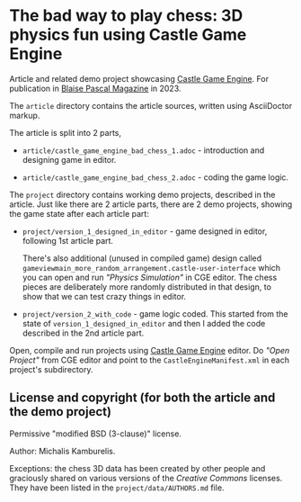 # The bad way to play chess: 3D physics fun using Castle Game Engine

Article and related demo project showcasing [Castle Game Engine](https://castle-engine.io/). For publication in [Blaise Pascal Magazine](https://www.blaisepascalmagazine.eu/) in 2023.

The `article` directory contains the article sources, written using AsciiDoctor markup.

The article is split into 2 parts,

- `article/castle_game_engine_bad_chess_1.adoc` - introduction and designing game in editor.

- `article/castle_game_engine_bad_chess_2.adoc` - coding the game logic.

The `project` directory contains working demo projects, described in the article. Just like there are 2 article parts, there are 2 demo projects, showing the game state after each article part:

- `project/version_1_designed_in_editor` - game designed in editor, following 1st article part.

    There's also additional (unused in compiled game) design called `gameviewmain_more_random_arrangement.castle-user-interface` which you can open and run _"Physics Simulation"_ in CGE editor. The chess pieces are deliberately more randomly distributed in that design, to show that we can test crazy things in editor.

- `project/version_2_with_code` - game logic coded. This started from the state of `version_1_designed_in_editor` and then I added the code described in the 2nd article part.

Open, compile and run projects using [Castle Game Engine](https://castle-engine.io/) editor. Do _"Open Project"_ from CGE editor and point to the `CastleEngineManifest.xml` in each project's subdirectory.

## License and copyright (for both the article and the demo project)

Permissive "modified BSD (3-clause)" license.

Author: Michalis Kamburelis.

Exceptions: the chess 3D data has been created by other people and graciously shared on various versions of the _Creative Commons_ licenses. They have been listed in the `project/data/AUTHORS.md` file.

